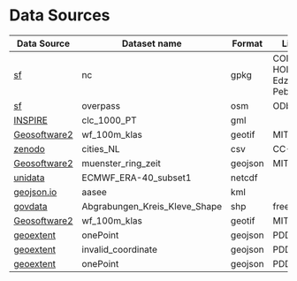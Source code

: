 # Data Sources

| Data Source         | Dataset name                      | Format    | License                            |
|---------------------|-----------------------------------|-----------|------------------------------------|
| [sf]                | nc                                | gpkg      | COPYRIGHT HOLDER: Edzer Pebesma    |
| [sf]                | overpass                          | osm       | ODbL                               |
| [INSPIRE]           | clc_1000_PT                       | gml       |                                    |
| [Geosoftware2]      | wf_100m_klas                      | geotif    | MIT                                |
| [zenodo]            | cities_NL                         | csv       | CC-BY                              |
| [Geosoftware2]      | muenster_ring_zeit                | geojson   | MIT                                |
| [unidata]           | ECMWF_ERA-40_subset1              | netcdf    |                                    |
| [geojson.io]        | aasee                             | kml       |                                    |
| [govdata]           | Abgrabungen_Kreis_Kleve_Shape     | shp       | free license                       |
| [Geosoftware2]      | wf_100m_klas                      | geotif    | MIT                                |
| [geoextent]         | onePoint                          | geojson   | PDDL                               |
| [geoextent]         | invalid_coordinate                | geojson   | PDDL                               |
| [geoextent]         | onePoint                          | geojson   | PDDL                               |

[sf]: https://github.com/r-spatial/sf
[geoextent]: https://github.com/o2r-project/geoextent
[Geosoftware2]: https://github.com/carobro/Geosoftware2
[zenodo]: https://sandbox.zenodo.org/record/256820#.XeGcJJko85k
[INSPIRE]: https://inspire.ec.europa.eu/forum/discussion/view/106164/from-source-data-to-inspire-conformant-gml-datasets-provided-by-means-of-view-and-download-services-eea-feasibility-study
[unidata]: https://www.unidata.ucar.edu/software/netcdf/examples/files.html
[geojson.io]: http://geojson.io 
[govdata]: https://www.govdata.de/web/guest/daten/-/details/abgrabungen